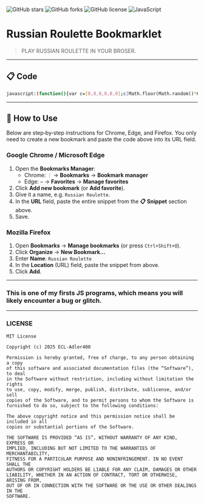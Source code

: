 ![GitHub stars](https://img.shields.io/github/stars/ECL-Adler400/russian-roulette-bookmarklet)
![GitHub forks](https://img.shields.io/github/forks/ECL-Adler400/russian-roulette-bookmarklet)
![GitHub license](https://img.shields.io/github/license/ECL-Adler400/russian-roulette-bookmarklet)
![JavaScript](https://img.shields.io/badge/language-JavaScript-yellow?logo=javascript)


# Russian Roulette Bookmarklet

> PLAY RUSSIAN ROULETTE IN YOUR BROSER.

---

## 📋 Code
```bash
javascript:(function(){var c=[0,0,0,0,0,0];c[Math.floor(Math.random()*6)]=1;var g=false;alert("Welcome to Russian Roulette!");while(!g){if(!confirm("Pull trigger?"))break;var r=Math.floor(Math.random()*6);if(c[r]){alert("BANG! Game Over.");g=true}else alert("Click! Survived.")}})();
```

---

## 🚀 How to Use

Below are step‑by‑step instructions for Chrome, Edge, and Firefox. You only need to create a new bookmark and paste the code above into its URL field.

### Google Chrome / Microsoft Edge

1. Open the **Bookmarks Manager**:  
   - Chrome: `⋮` → **Bookmarks** → **Bookmark manager**  
   - Edge: `⋯` → **Favorites** → **Manage favorites**  
2. Click **Add new bookmark** (or **Add favorite**).  
3. Give it a name, e.g. `Russian Roulette`.  
4. In the **URL** field, paste the entire snippet from the **📋 Snippet** section above.  
5. Save.  


### Mozilla Firefox

1. Open **Bookmarks** → **Manage bookmarks** (or press `Ctrl+Shift+O`).  
2. Click **Organize** → **New Bookmark…**  
3. Enter **Name**: `Russian Roulette`  
4. In the **Location** (URL) field, paste the snippet from above.  
5. Click **Add**.  

---
### This is one of my firsts JS programs, which means you will likely encounter a bug or glitch.
---

### LICENSE

```text
MIT License

Copyright (c) 2025 ECL-Adler400

Permission is hereby granted, free of charge, to any person obtaining a copy
of this software and associated documentation files (the “Software”), to deal
in the Software without restriction, including without limitation the rights
to use, copy, modify, merge, publish, distribute, sublicense, and/or sell
copies of the Software, and to permit persons to whom the Software is
furnished to do so, subject to the following conditions:

The above copyright notice and this permission notice shall be included in all
copies or substantial portions of the Software.

THE SOFTWARE IS PROVIDED “AS IS”, WITHOUT WARRANTY OF ANY KIND, EXPRESS OR
IMPLIED, INCLUDING BUT NOT LIMITED TO THE WARRANTIES OF MERCHANTABILITY,
FITNESS FOR A PARTICULAR PURPOSE AND NONINFRINGEMENT. IN NO EVENT SHALL THE
AUTHORS OR COPYRIGHT HOLDERS BE LIABLE FOR ANY CLAIM, DAMAGES OR OTHER
LIABILITY, WHETHER IN AN ACTION OF CONTRACT, TORT OR OTHERWISE, ARISING FROM,
OUT OF OR IN CONNECTION WITH THE SOFTWARE OR THE USE OR OTHER DEALINGS IN THE
SOFTWARE.
```
